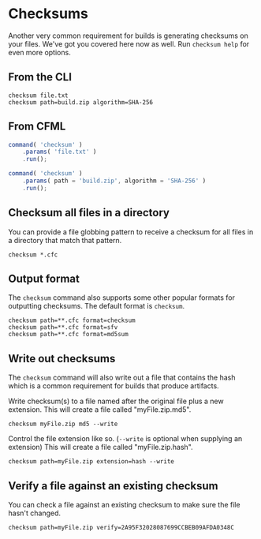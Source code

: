 # Checksums
Another very common requirement for builds is generating checksums on your files.  We've got you covered here now as well.  Run `checksum help` for even more options.

## From the CLI

```
checksum file.txt
checksum path=build.zip algorithm=SHA-256
```

## From CFML
```js
command( 'checksum' )
    .params( 'file.txt' )
    .run();

command( 'checksum' )
    .params( path = 'build.zip', algorithm = 'SHA-256' )
    .run();
```

## Checksum all files in a directory

You can provide a file globbing pattern to receive a checksum for all files in a directory that match that pattern.

```
checksum *.cfc
```

## Output format

The `checksum` command also supports some other popular formats for outputting checksums.  The default format is `checksum`.
```
checksum path=**.cfc format=checksum
checksum path=**.cfc format=sfv
checksum path=**.cfc format=md5sum
```

## Write out checksums

The `checksum` command will also write out a file that contains the hash which is a common requirement for builds that produce artifacts.  

Write checksum(s) to a file named after the original file plus a new extension.  This will create a file called "myFile.zip.md5".

```
checksum myFile.zip md5 --write
```

Control the file extension like so.  (`--write` is optional when supplying an extension)  This will create a file called "myFile.zip.hash".

```
checksum path=myFile.zip extension=hash --write

```

## Verify a file against an existing checksum

You can check a file against an existing checksum to make sure the file hasn't changed.

```
checksum path=myFile.zip verify=2A95F32028087699CCBEB09AFDA0348C
```